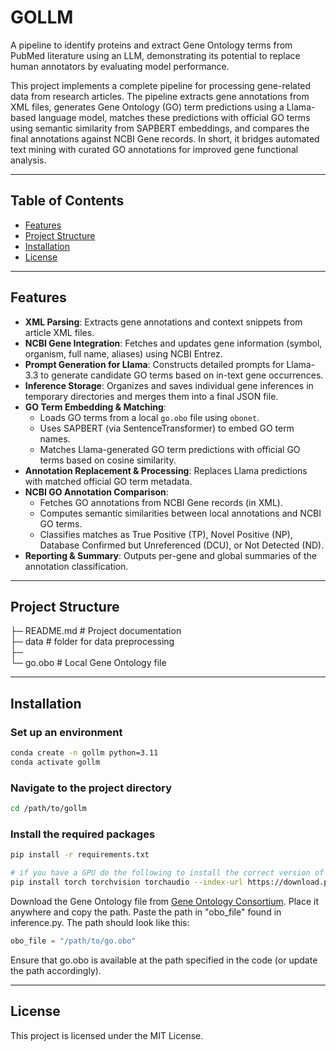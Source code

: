 # GOLLM
A pipeline to identify proteins and extract Gene Ontology terms from PubMed literature using an LLM, demonstrating its potential to replace human annotators by evaluating model performance.

This project implements a complete pipeline for processing gene-related data from research articles. The pipeline extracts gene annotations from XML files, generates Gene Ontology (GO) term predictions using a Llama-based language model, matches these predictions with official GO terms using semantic similarity from SAPBERT embeddings, and compares the final annotations against NCBI Gene records. In short, it bridges automated text mining with curated GO annotations for improved gene functional analysis.

---

## Table of Contents

- [Features](#features)
- [Project Structure](#project-structure)
- [Installation](#installation)
- [License](#license)

---

## Features

- **XML Parsing**: Extracts gene annotations and context snippets from article XML files.
- **NCBI Gene Integration**: Fetches and updates gene information (symbol, organism, full name, aliases) using NCBI Entrez.
- **Prompt Generation for Llama**: Constructs detailed prompts for Llama-3.3 to generate candidate GO terms based on in-text gene occurrences.
- **Inference Storage**: Organizes and saves individual gene inferences in temporary directories and merges them into a final JSON file.
- **GO Term Embedding & Matching**:  
  - Loads GO terms from a local `go.obo` file using `obonet`.  
  - Uses SAPBERT (via SentenceTransformer) to embed GO term names.  
  - Matches Llama-generated GO term predictions with official GO terms based on cosine similarity.
- **Annotation Replacement & Processing**: Replaces Llama predictions with matched official GO term metadata.
- **NCBI GO Annotation Comparison**:  
  - Fetches GO annotations from NCBI Gene records (in XML).  
  - Computes semantic similarities between local annotations and NCBI GO terms.  
  - Classifies matches as True Positive (TP), Novel Positive (NP), Database Confirmed but Unreferenced (DCU), or Not Detected (ND).
- **Reporting & Summary**: Outputs per-gene and global summaries of the annotation classification.

---

## Project Structure

├─ README.md # Project documentation\
├─ data # folder for data preprocessing\
├─ \
└─ go.obo # Local Gene Ontology file

---

## Installation

### Set up an environment
```bash
conda create -n gollm python=3.11
conda activate gollm
```

### Navigate to the project directory
```bash
cd /path/to/gollm
```

### Install the required packages
```bash
pip install -r requirements.txt

# if you have a GPU do the following to install the correct version of torch
pip install torch torchvision torchaudio --index-url https://download.pytorch.org/whl/cu126 
``` 

Download the Gene Ontology file from [Gene Ontology Consortium](https://geneontology.org/docs/download-ontology/). Place it anywhere and copy the path. Paste the path in "obo_file" found in inference.py. The path should look like this:
```python
obo_file = "/path/to/go.obo"
```
Ensure that go.obo is available at the path specified in the code (or update the path accordingly).

---

## License
This project is licensed under the MIT License.
